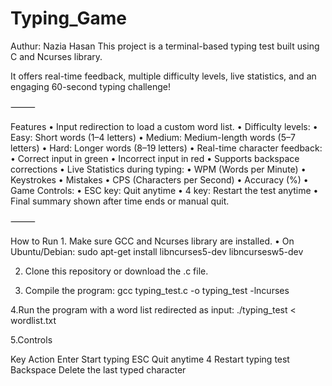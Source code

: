 # Typing_Game
Authur: Nazia Hasan
<brl>
This project is a terminal-based typing test built using C and Ncurses library.

It offers real-time feedback, multiple difficulty levels, live statistics, and an engaging 60-second typing challenge!

⸻

Features
	•	Input redirection to load a custom word list.
	•	Difficulty levels:
	•	Easy: Short words (1–4 letters)
	•	Medium: Medium-length words (5–7 letters)
	•	Hard: Longer words (8–19 letters)
	•	Real-time character feedback:
	•	Correct input in green
	•	Incorrect input in red
	•	Supports backspace corrections
	•	Live Statistics during typing:
	•	WPM (Words per Minute)
	•	Keystrokes
	•	Mistakes
	•	CPS (Characters per Second)
	•	Accuracy (%)
	•	Game Controls:
	•	ESC key: Quit anytime
	•	4 key: Restart the test anytime
	•	Final summary shown after time ends or manual quit.

⸻

How to Run
	1.	Make sure GCC and Ncurses library are installed.
	•	On Ubuntu/Debian:
     sudo apt-get install libncurses5-dev libncursesw5-dev
     
2.	Clone this repository or download the .c file.

3.	Compile the program:
    gcc typing_test.c -o typing_test -lncurses
    
4.Run the program with a word list redirected as input:
  ./typing_test < wordlist.txt
  
5.Controls

Key    Action
Enter Start typing
ESC   Quit anytime
4     Restart typing test
Backspace  Delete the last typed character

